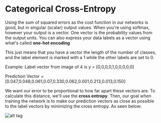 # Categorical Cross-Entropy

Using the sum of squared errors as the cost function in our networks is good, but in singular (scalar) output values. When you're using
softmax, however your output is a vector. One vector is the probability values from the output units. You can also express your data
labels as a vector using what's called **one-hot encoding**

This just means that you have a vector the length of the number of classes, and the label element is marked with a 1 while the other
labels are set to 0.

Example: Label vector from image of 4 is y = [0,0,0,0,1,0,0,0,0,0]

Prediction Vector = [0.047,0.048,0.061,0.07,0.330,0.062,0.001,0.213,0.013,0.150]

We want our error to be proportional to how far apart these vectors are. To calculate this distance, we'll use the **cross entropy**. Then, our goal when training the network is to make our prediction vectors as close as possible to the label vectors by minimizing the cross entropy. As seen below:

![alt tag](https://d17h27t6h515a5.cloudfront.net/topher/2017/February/589b18f5_cross-entropy-diagram/cross-entropy-diagram.png)


